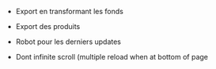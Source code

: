 
- Export en transformant les fonds
- Export des produits
- Robot pour les derniers updates

- Dont infinite scroll (multiple reload when at bottom of page
